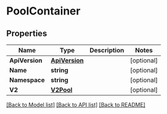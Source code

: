 # PoolContainer

## Properties
Name | Type | Description | Notes
------------ | ------------- | ------------- | -------------
**ApiVersion** | [**ApiVersion**](APIVersion.md) |  | [optional] 
**Name** | **string** |  | [optional] 
**Namespace** | **string** |  | [optional] 
**V2** | [**V2Pool**](V2Pool.md) |  | [optional] 

[[Back to Model list]](../README.md#documentation-for-models) [[Back to API list]](../README.md#documentation-for-api-endpoints) [[Back to README]](../README.md)


